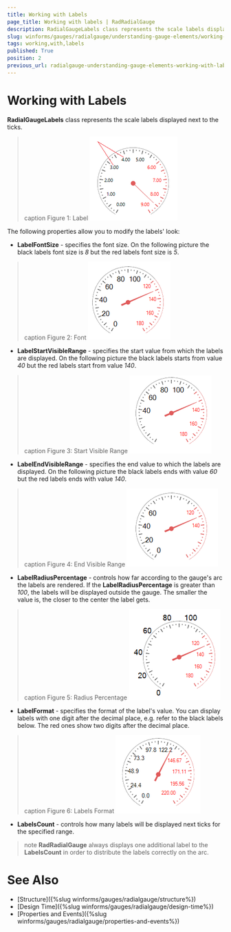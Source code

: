```yaml
---
title: Working with Labels
page_title: Working with labels | RadRadialGauge
description: RadialGaugeLabels class represents the scale labels displayed next to the ticks.
slug: winforms/gauges/radialgauge/understanding-gauge-elements/working-with-labels
tags: working,with,labels
published: True
position: 2
previous_url: radialgauge-understanding-gauge-elements-working-with-labels
---
```


# Working with Labels

__RadialGaugeLabels__ class represents the scale labels displayed next to the ticks.

>caption Figure 1: Label
![radialgauge-understanding-gauge-elements-working-with-labels 001](images/radialgauge-understanding-gauge-elements-working-with-labels001.png)

The following properties allow you to modify the labels' look:

* __LabelFontSize__ - specifies the font size. On the following picture the black labels font size is *8* but the red labels font size is *5*.

>caption Figure 2: Font
![radialgauge-understanding-gauge-elements-working-with-labels 002](images/radialgauge-understanding-gauge-elements-working-with-labels002.png)

* __LabelStartVisibleRange__ - specifies the start value from which the labels are displayed. On the following picture the black labels starts from value *40* but the red labels start from value *140*.

>caption Figure 3: Start Visible Range
![radialgauge-understanding-gauge-elements-working-with-labels 003](images/radialgauge-understanding-gauge-elements-working-with-labels003.png)

* __LabelEndVisibleRange__ - specifies the end value to which the labels are displayed. On the following picture the black labels ends with value *60* but the red labels ends with value *140*.

>caption Figure 4: End Visible Range
![radialgauge-understanding-gauge-elements-working-with-labels 004](images/radialgauge-understanding-gauge-elements-working-with-labels004.png)

* __LabelRadiusPercentage__ - controls how far according to the gauge's arc the labels are rendered. If the __LabelRadiusPercentage__ is greater than *100*, the labels will be displayed outside the gauge. The smaller the value is, the closer to the center the label gets.

>caption Figure 5: Radius Percentage
![radialgauge-understanding-gauge-elements-working-with-labels 005](images/radialgauge-understanding-gauge-elements-working-with-labels005.png)

* __LabelFormat__ - specifies the format of the label's value. You can display labels with one digit after the decimal place, e.g. refer to the black labels below. The red ones show two digits after the decimal place.

>caption Figure 6: Labels Format
![radialgauge-understanding-gauge-elements-working-with-labels 006](images/radialgauge-understanding-gauge-elements-working-with-labels006.png)

* __LabelsCount__ - controls how many labels will be displayed next ticks for the specified range.

>note  __RadRadialGauge__ always displays one additional label to the __LabelsCount__ in order to distribute the labels correctly on the arc.
>

# See Also

* [Structure]({%slug winforms/gauges/radialgauge/structure%})
* [Design Time]({%slug winforms/gauges/radialgauge/design-time%})
* [Properties and Events]({%slug winforms/gauges/radialgauge/properties-and-events%})